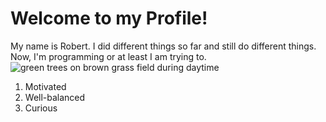 # Welcome to my Profile!
My name is Robert. I did different things so far and still do different things. Now, I'm programming or at least I am trying to. 
![green trees on brown grass field during daytime](https://cdn.pixabay.com/photo/2015/12/01/20/28/forest-1072828_1280.jpg)
1. Motivated
2. Well-balanced
3. Curious
